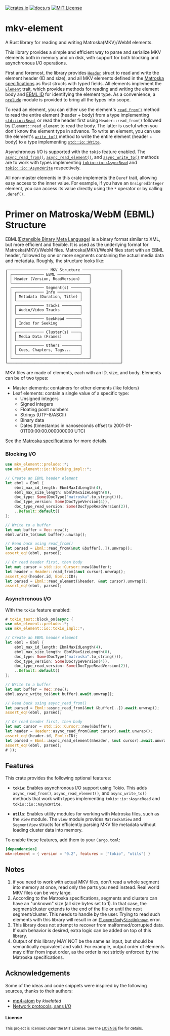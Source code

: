 [![crates.io](https://img.shields.io/crates/v/mkv-element)](https://crates.io/crates/mkv-element)
[![docs.rs](https://img.shields.io/docsrs/mkv-element)](https://docs.rs/mkv-element)
[![MIT License](https://img.shields.io/badge/license-MIT-blue.svg)](./LICENSE)

# mkv-element
A Rust library for reading and writing Matroska(MKV)/WebM elements.

This library provides a simple and efficient way to parse and serialize MKV elements both in memory and on disk, with support for both blocking and asynchronous I/O operations.

First and foremost, the library provides [`Header`](crate::prelude::Header) struct to read and write the element header (ID and size), and all MKV elements defined in the [Matroska specifications] as Rust structs with typed fields. All elements implement the [`Element`](crate::prelude::Element) trait, which provides methods for reading and writing the element body and [EBML ID](crate::prelude::Element::ID) for identifying the element type. As a convenience, a [`prelude`](crate::prelude) module is provided to bring all the types into scope.

To read an element, you can either use the element's [`read_from()`] method to read the entire element (header + body) from a type implementing [`std::io::Read`], or read the header first using `Header::read_from()` followed by `Element::read_element` to read the body. The latter is useful when you don't know the element type in advance. To write an element, you can use the element's [`write_to()`] method to write the entire element (header + body) to a type implementing [`std::io::Write`].

Asynchronous I/O is supported with the `tokio` feature enabled. The [`async_read_from()`], [`async_read_element()`], and [`async_write_to()`] methods are to work with types implementing [`tokio::io::AsyncRead`] and [`tokio::io::AsyncWrite`] respectively.

All non-master elements in this crate implements the `Deref` trait, allowing easy access to the inner value. For example, if you have an `UnsignedInteger` element, you can access its value directly using the `*` operator or by calling `.deref()`.


# Primer on Matroska/WebM (EBML) Structure
EBML([Extensible Binary Meta Language]) is a binary format similar to XML, but more efficient and flexible. It is used as the underlying format for Matroska(MKV)/WebM files. Matroska(MKV)/WebM files start with an EBML header, followed by one or more segments containing the actual media data and metadata.
Roughly, the structure looks like:

``` text
┌────────────────── MKV Structure ─────────────────┐
│ ┌────────────── EBML ──────────────┐             │
│ │ Header (Version, ReadVersion)    │             │
│ └──────────────────────────────────┘             │
│ ┌────────────── Segment(s) ────────┐             │
│ │ ┌──────────── Info ──────────┐   │             │
│ │ │ Metadata (Duration, Title) │   │             │
│ │ └────────────────────────────┘   │             │
│ │ ┌──────────── Tracks ────────┐   │             │
│ │ │ Audio/Video Tracks         │   │             │
│ │ └────────────────────────────┘   │             │
│ │ ┌──────────── SeekHead ──────┐   │             │
│ │ │ Index for Seeking          │   │             │
│ │ └────────────────────────────┘   │             │
│ │ ┌──────────── Cluster(s) ────┐   │             │
│ │ │ Media Data (Frames)        │   │             │
│ │ └────────────────────────────┘   │             │
│ │ ┌──────────── Others ────────┐   │             │
│ │ │ Cues, Chapters, Tags...    │   │             │
│ │ └────────────────────────────┘   │             │
│ └──────────────────────────────────┘             │
└──────────────────────────────────────────────────┘
```

MKV files are made of elements, each with an ID, size, and body. Elements can be of two types:
- Master elements: containers for other elements (like folders)
- Leaf elements: contain a single value of a specific type:
    - Unsigned integers
    - Signed integers
    - Floating point numbers
    - Strings (UTF-8/ASCII)
    - Binary data
    - Dates (timestamps in nanoseconds offset to 2001-01-01T00:00:00.000000000 UTC)

See the [Matroska specifications] for more details.


### Blocking I/O

```rust
use mkv_element::prelude::*;
use mkv_element::io::blocking_impl::*;

// Create an EBML header element
let ebml = Ebml {
    ebml_max_id_length: EbmlMaxIdLength(4),
    ebml_max_size_length: EbmlMaxSizeLength(8),
    doc_type: Some(DocType("matroska".to_string())),
    doc_type_version: Some(DocTypeVersion(4)),
    doc_type_read_version: Some(DocTypeReadVersion(2)),
    ..Default::default()
};

// Write to a buffer
let mut buffer = Vec::new();
ebml.write_to(&mut buffer).unwrap();

// Read back using read_from()
let parsed = Ebml::read_from(&mut &buffer[..]).unwrap();
assert_eq!(ebml, parsed);

// Or read header first, then body
let mut cursor = std::io::Cursor::new(&buffer);
let header = Header::read_from(&mut cursor).unwrap();
assert_eq!(header.id, Ebml::ID);
let parsed = Ebml::read_element(&header, &mut cursor).unwrap();
assert_eq!(ebml, parsed);
```



### Asynchronous I/O

With the `tokio` feature enabled:

```rust
# tokio_test::block_on(async {
use mkv_element::prelude::*;
use mkv_element::io::tokio_impl::*;

// Create an EBML header element
let ebml = Ebml {
    ebml_max_id_length: EbmlMaxIdLength(4),
    ebml_max_size_length: EbmlMaxSizeLength(8),
    doc_type: Some(DocType("matroska".to_string())),
    doc_type_version: Some(DocTypeVersion(4)),
    doc_type_read_version: Some(DocTypeReadVersion(2)),
    ..Default::default()
};

// Write to a buffer
let mut buffer = Vec::new();
ebml.async_write_to(&mut buffer).await.unwrap();

// Read back using async_read_from()
let parsed = Ebml::async_read_from(&mut &buffer[..]).await.unwrap();
assert_eq!(ebml, parsed);

// Or read header first, then body
let mut cursor = std::io::Cursor::new(&buffer);
let header = Header::async_read_from(&mut cursor).await.unwrap();
assert_eq!(header.id, Ebml::ID);
let parsed = Ebml::async_read_element(&header, &mut cursor).await.unwrap();
assert_eq!(ebml, parsed);
# });
```

## Features

This crate provides the following optional features:

- **`tokio`**: Enables asynchronous I/O support using Tokio. This adds `async_read_from()`, `async_read_element()`, and `async_write_to()` methods that work with types implementing `tokio::io::AsyncRead` and `tokio::io::AsyncWrite`.

- **`utils`**: Enables utility modules for working with Matroska files, such as the `view` module. The `view` module provides `MatroskaView` and `SegmentView` structs for efficiently parsing MKV file metadata without loading cluster data into memory.

To enable these features, add them to your `Cargo.toml`:

```toml
[dependencies]
mkv-element = { version = "0.2", features = ["tokio", "utils"] }
```

## Notes
1. if you need to work with actual MKV files, don't read a whole segment into memory at once, read only the parts you need instead. Real world MKV files can be very large.
2. According to the Matroska specifications, segments and clusters can have an "unknown" size (all size bytes set to 1). In that case, the segment/cluster extends to the end of the file or until the next segment/cluster. This needs to handle by the user. Trying to read such elements with this library will result in an [`ElementBodySizeUnknown`](crate::Error::ElementBodySizeUnknown) error.
3. This library does not attempt to recover from malformed/corrupted data. If such behavior is desired, extra logic can be added on top of this library.
4. Output of this library MAY NOT be the same as input, but should be semantically equivalent and valid. For example, output order of elements may differ from input order, as the order is not strictly enforced by the Matroska specifications.


## Acknowledgements
Some of the ideas and code snippets were inspired by the following sources, thanks to their authors:
- [mp4-atom](https://github.com/kixelated/mp4-atom) by *kixelated*
- [Network protocols, sans I/O](https://sans-io.readthedocs.io/)

#### License
<sup>
This project is licensed under the MIT License.
See the <a href="LICENSE">LICENSE</a> file for details.
</sup>



[Matroska specifications]: https://www.matroska.org/technical/specs/index.html
[`read_from()`]: crate::io::blocking_impl::ReadFrom::read_from
[`write_to()`]: crate::io::blocking_impl::WriteTo::write_to
[`async_read_from()`]: crate::io::tokio_impl::AsyncReadFrom::async_read_from
[`async_read_element()`]: crate::io::tokio_impl::AsyncReadElement::async_read_element
[`async_write_to()`]: crate::io::tokio_impl::AsyncWriteTo::async_write_to
[Extensible Binary Meta Language]: https://en.wikipedia.org/wiki/Extensible_Binary_Meta_Language
[`std::io::Read`]: std::io::Read
[`std::io::Write`]: std::io::Write
[`tokio::io::AsyncRead`]: tokio::io::AsyncRead
[`tokio::io::AsyncWrite`]: tokio::io::AsyncWrite